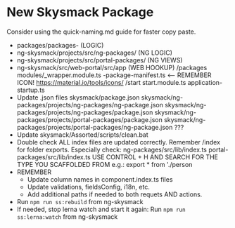 # New Skysmack Package

Consider using the quick-naming.md guide for faster copy paste.

- packages/packages-<name> (LOGIC)
- ng-skysmack/projects/src/ng-packages/<name> (NG LOGIC)
- ng-skysmack/projects/src/portal-packages/<name> (NG VIEWS)
- ng-skysmack/src/web-portal/src/app (WEB HOOKUP)
    /packages
        modules/<name>_wrapper.module.ts
        <name>-package-manifest.ts <-- REMEMBER ICON! https://material.io/tools/icons/
    /start
        start.module.ts
        application-startup.ts
- Update .json files
    skysmack/package.json
    skysmack/ng-packages/projects/ng-packages/ng-package.json
    skysmack/ng-packages/projects/ng-packages/package.json
    skysmack/ng-packages/projects/portal-packages/package.json
    skysmack/ng-packages/projects/portal-packages/ng-package.json ???
- Update skysmack/Assorted/scripts/clean.bat
- Double check ALL index files are updated correctly. Remember /index for folder exports. Especially check:
    ng-packages/src/lib/index.ts
    portal-packages/src/lib/index.ts
    USE CONTROL + H AND SEARCH FOR THE TYPE YOU SCAFFOLDED FROM e.g.: export * from './person
- REMEMBER
    + Update column names in component.index.ts files
    + Update validations, fieldsConfig, i18n, etc.
    + Add additional paths if needed to both requets AND actions.
- Run `npm run ss:rebuild` from ng-skysmack
- If needed, stop lerna watch and start it again: Run `npm run ss:lerna:watch` from ng-skysmack